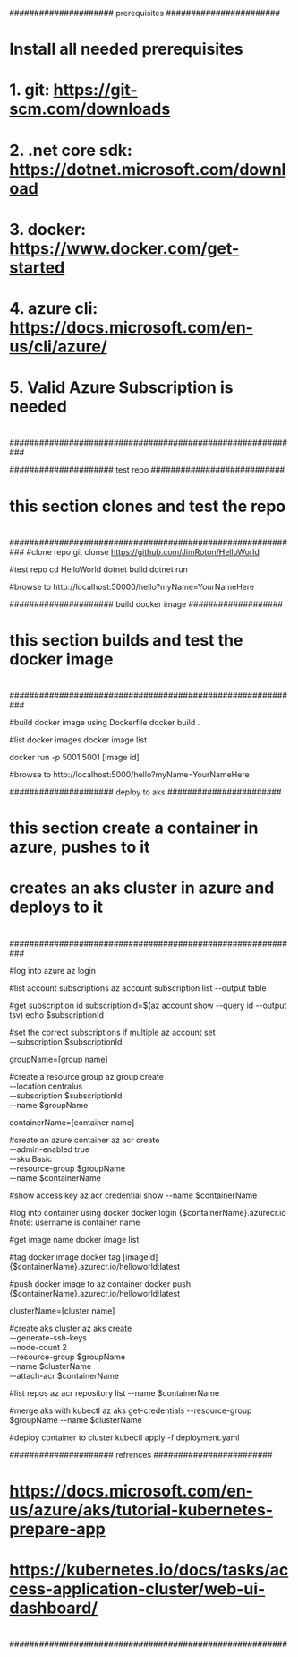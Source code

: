##################### prerequisites #######################
#
# Install all needed prerequisites
# 1. git: https://git-scm.com/downloads
# 2. .net core sdk: https://dotnet.microsoft.com/download
# 3. docker: https://www.docker.com/get-started
# 4. azure cli: https://docs.microsoft.com/en-us/cli/azure/
# 5. Valid Azure Subscription is needed
#
###########################################################

##################### test repo ###########################
#
# this section clones and test the repo
#
###########################################################
#clone repo
git clonse https://github.com/JimRoton/HelloWorld

#test repo
cd HelloWorld
dotnet build
dotnet run

#browse to http://localhost:50000/hello?myName=YourNameHere

##################### build docker image ###################
#
# this section builds and test the docker image
#
###########################################################

#build docker image using Dockerfile
docker build .

#list docker images
docker image list

docker run -p 5001:5001 [image id]

#browse to http://localhost:5000/hello?myName=YourNameHere

##################### deploy to aks #######################        
#
# this section create a container in azure, pushes to it
# creates an aks cluster in azure and deploys to it
#
###########################################################

#log into azure
az login

#list account subscriptions
az account subscription list --output table

#get subscription id
subscriptionId=$(az account show --query id --output tsv)
echo $subscriptionId

#set the correct subscriptions if multiple
az account set \
  --subscription $subscriptionId

groupName=[group name]

#create a resource group
az group create \
  --location centralus \
  --subscription $subscriptionId \
  --name $groupName

containerName=[container name]

#create an azure container
az acr create \
  --admin-enabled true \
  --sku Basic \
  --resource-group $groupName \
  --name $containerName

#show access key
az acr credential show --name $containerName

#log into container using docker
docker login {$containerName}.azurecr.io
#note: username is container name

#get image name
docker image list

#tag docker image
docker tag [imageId] {$containerName}.azurecr.io/helloworld:latest

#push docker image to az container
docker push {$containerName}.azurecr.io/helloworld:latest

clusterName=[cluster name]

#create aks cluster
az aks create \
  --generate-ssh-keys \
  --node-count 2 \
  --resource-group $groupName \
  --name $clusterName \
  --attach-acr $containerName

#list repos
az acr repository list --name $containerName

#merge aks with kubectl
az aks get-credentials --resource-group $groupName --name $clusterName

#deploy container to cluster
kubectl apply -f deployment.yaml

##################### refrences ########################
#
# https://docs.microsoft.com/en-us/azure/aks/tutorial-kubernetes-prepare-app
# https://kubernetes.io/docs/tasks/access-application-cluster/web-ui-dashboard/
#
########################################################

